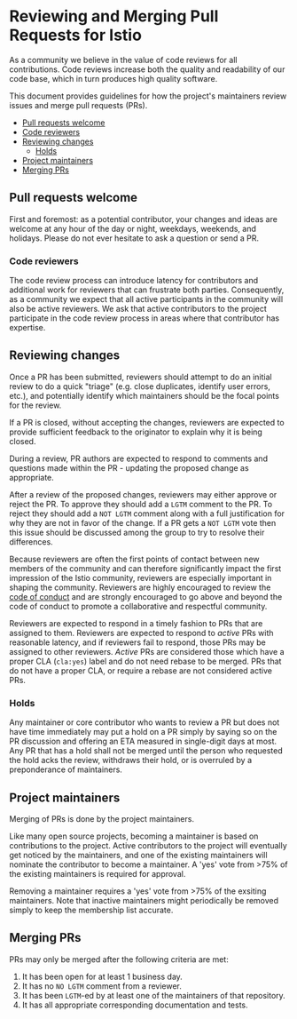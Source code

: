 # Reviewing and Merging Pull Requests for Istio

As a community we believe in the value of code reviews for all contributions.
Code reviews increase both the quality and readability of our code base, which
in turn produces high quality software.

This document provides guidelines for how the project's maintainers review
issues and merge pull requests (PRs).

- [Pull requests welcome](#pull-requests-welcome)
- [Code reviewers](#code-reviewers)
- [Reviewing changes](#reviewing-changes)
  - [Holds](#holds)
- [Project maintainers](#project-maintainers)
- [Merging PRs](#merging-prs)

## Pull requests welcome

First and foremost: as a potential contributor, your changes and ideas are
welcome at any hour of the day or night, weekdays, weekends, and holidays.
Please do not ever hesitate to ask a question or send a PR.

### Code reviewers

The code review process can introduce latency for contributors
and additional work for reviewers that can frustrate both parties.
Consequently, as a community we expect that all active participants in the
community will also be active reviewers. We ask that active contributors to
the project participate in the code review process in areas where that
contributor has expertise.

## Reviewing changes

Once a PR has been submitted, reviewers should attempt to do an initial review
to do a quick "triage" (e.g. close duplicates, identify user errors, etc.),
and potentially identify which maintainers should be the focal points for the
review.

If a PR is closed, without accepting the changes, reviewers are expected
to provide sufficient feedback to the originator to explain why it is being
closed.

During a review, PR authors are expected to respond to comments and questions
made within the PR - updating the proposed change as appropriate.

After a review of the proposed changes, reviewers may either approve
or reject the PR. To approve they should add a `LGTM` comment to the
PR. To reject they should add a `NOT LGTM` comment along with a full
justification for why they are not in favor of the change. If a PR gets
a `NOT LGTM` vote then this issue should be discussed among
the group to try to resolve their differences.

Because reviewers are often the first points of contact between new members of
the community and can therefore significantly impact the first impression of the
Istio community, reviewers are especially important in shaping the
community. Reviewers are highly encouraged to review the
[code of conduct](https://github.com/cncf/foundation/blob/master/code-of-conduct.md)
and are strongly encouraged to go above and beyond the code of conduct to
promote a collaborative and respectful community.

Reviewers are expected to respond in a timely fashion to PRs that are assigned
to them. Reviewers are expected to respond to *active* PRs with reasonable
latency, and if reviewers fail to respond, those PRs may be assigned to other
reviewers. *Active* PRs are considered those which have a proper CLA (`cla:yes`)
label and do not need rebase to be merged. PRs that do not have a proper CLA, or
require a rebase are not considered active PRs.

### Holds

Any maintainer or core contributor who wants to review a PR but does not have
time immediately may put a hold on a PR simply by saying so on the PR discussion
and offering an ETA measured in single-digit days at most. Any PR that has a
hold shall not be merged until the person who requested the hold acks the
review, withdraws their hold, or is overruled by a preponderance of maintainers.

## Project maintainers

Merging of PRs is done by the project maintainers.

Like many open source projects, becoming a maintainer is based on contributions
to the project. Active contributors to the project will eventually get noticed
by the maintainers, and one of the existing maintainers will nominate the
contributor to become a maintainer.  A 'yes' vote from >75% of
the existing maintainers is required for approval.

Removing a maintainer requires a 'yes' vote from >75% of the exsiting
maintainers. Note that inactive maintainers might periodically be removed
simply to keep the membership list accurate.

## Merging PRs

PRs may only be merged after the following criteria are met:

1. It has been open for at least 1 business day.
1. It has no `NO LGTM` comment from a reviewer.
1. It has been `LGTM`-ed by at least one of the maintainers of that repository.
1. It has all appropriate corresponding documentation and tests.

